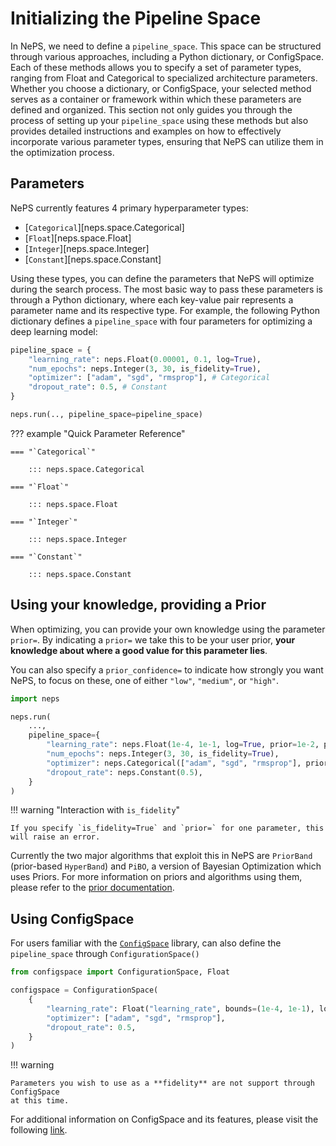 # Initializing the Pipeline Space

In NePS, we need to define a `pipeline_space`.
This space can be structured through various approaches, including a Python dictionary, or ConfigSpace.
Each of these methods allows you to specify a set of parameter types, ranging from Float and Categorical to specialized architecture parameters.
Whether you choose a dictionary, or ConfigSpace, your selected method serves as a container or framework
within which these parameters are defined and organized. This section not only guides you through the process of
setting up your `pipeline_space` using these methods but also provides detailed instructions and examples on how to
effectively incorporate various parameter types, ensuring that NePS can utilize them in the optimization process.


## Parameters
NePS currently features 4 primary hyperparameter types:

* [`Categorical`][neps.space.Categorical]
* [`Float`][neps.space.Float]
* [`Integer`][neps.space.Integer]
* [`Constant`][neps.space.Constant]

Using these types, you can define the parameters that NePS will optimize during the search process.
The most basic way to pass these parameters is through a Python dictionary, where each key-value
pair represents a parameter name and its respective type.
For example, the following Python dictionary defines a `pipeline_space` with four parameters
for optimizing a deep learning model:

```python
pipeline_space = {
    "learning_rate": neps.Float(0.00001, 0.1, log=True),
    "num_epochs": neps.Integer(3, 30, is_fidelity=True),
    "optimizer": ["adam", "sgd", "rmsprop"], # Categorical
    "dropout_rate": 0.5, # Constant
}

neps.run(.., pipeline_space=pipeline_space)
```

??? example "Quick Parameter Reference"

    === "`Categorical`"

        ::: neps.space.Categorical

    === "`Float`"

        ::: neps.space.Float

    === "`Integer`"

        ::: neps.space.Integer

    === "`Constant`"

        ::: neps.space.Constant


## Using your knowledge, providing a Prior
When optimizing, you can provide your own knowledge using the parameter `prior=`.
By indicating a `prior=` we take this to be your user prior,
**your knowledge about where a good value for this parameter lies**.

You can also specify a `prior_confidence=` to indicate how strongly you want NePS,
to focus on these, one of either `"low"`, `"medium"`, or `"high"`.

```python
import neps

neps.run(
    ...,
    pipeline_space={
        "learning_rate": neps.Float(1e-4, 1e-1, log=True, prior=1e-2, prior_confidence="medium"),
        "num_epochs": neps.Integer(3, 30, is_fidelity=True),
        "optimizer": neps.Categorical(["adam", "sgd", "rmsprop"], prior="adam", prior_confidence="low"),
        "dropout_rate": neps.Constant(0.5),
    }
)
```

!!! warning "Interaction with `is_fidelity`"

    If you specify `is_fidelity=True` and `prior=` for one parameter, this will raise an error.

Currently the two major algorithms that exploit this in NePS are `PriorBand`
(prior-based `HyperBand`) and `PiBO`, a version of Bayesian Optimization which uses Priors. For more information on priors and algorithms using them, please refer to the [prior documentation](../reference/search_algorithms/prior.md).

## Using ConfigSpace

For users familiar with the [`ConfigSpace`](https://automl.github.io/ConfigSpace/main/) library,
can also define the `pipeline_space` through `ConfigurationSpace()`

```python
from configspace import ConfigurationSpace, Float

configspace = ConfigurationSpace(
    {
        "learning_rate": Float("learning_rate", bounds=(1e-4, 1e-1), log=True)
        "optimizer": ["adam", "sgd", "rmsprop"],
        "dropout_rate": 0.5,
    }
)
```

!!! warning

    Parameters you wish to use as a **fidelity** are not support through ConfigSpace
    at this time.

For additional information on ConfigSpace and its features, please visit the following
[link](https://github.com/automl/ConfigSpace).
